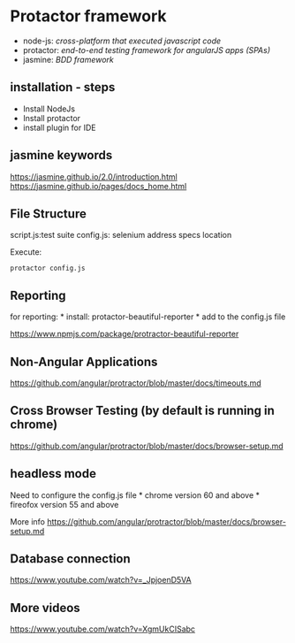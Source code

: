 # Protactor framework

* node-js: _cross-platform that executed javascript code_
* protactor: _end-to-end testing framework for angularJS apps (SPAs)_
* jasmine: _BDD framework_


installation - steps
---------------------

* Install NodeJs
* Install protactor
* install plugin for IDE

	
jasmine keywords
---------------------
https://jasmine.github.io/2.0/introduction.html
https://jasmine.github.io/pages/docs_home.html

File Structure
----------------
script.js:test suite
config.js: selenium address
		        specs location

Execute:
```
protactor config.js 
```

Reporting
---------
for reporting: 
	* install: protactor-beautiful-reporter
	* add to the config.js file

https://www.npmjs.com/package/protractor-beautiful-reporter

Non-Angular Applications
---------
https://github.com/angular/protractor/blob/master/docs/timeouts.md

Cross Browser Testing (by default is running in chrome)
---------
https://github.com/angular/protractor/blob/master/docs/browser-setup.md


headless mode
----------
Need to configure the config.js file
	* chrome version 60 and above
	* fireofox version 55 and above

More info
https://github.com/angular/protractor/blob/master/docs/browser-setup.md

Database connection 
---------
https://www.youtube.com/watch?v=_JpjoenD5VA

More videos
---------
https://www.youtube.com/watch?v=XgmUkCISabc
